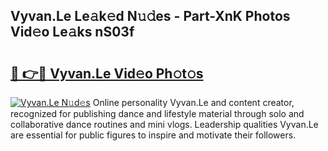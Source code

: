 ## Vyvan.Le Le𝚊k𝚎d N𝚞𝚍es - Part-XnK Photos Vid𝚎o Le𝚊ks nS03f

# <h2><a href="http://fbfqj5m.evod.top/?m=Vyvan.Le">🔗 👉🔴 Vyvan.Le Vid𝚎o Ph𝚘t𝚘s</a></h2>

[![Vyvan.Le N𝚞d𝚎s](https://i.imgur.com/8V9OHl7.gif)](http://fbfqj5m.evod.top/?m=Vyvan.Le)
Online personality Vyvan.Le and content creator, recognized for publishing dance and lifestyle material through solo and collaborative dance routines and mini vlogs. Leadership qualities Vyvan.Le are essential for public figures to inspire and motivate their followers. 
